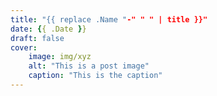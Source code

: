 ```yaml
---
title: "{{ replace .Name "-" " " | title }}"
date: {{ .Date }}
draft: false
cover:
	image: img/xyz
	alt: "This is a post image"
	caption: "This is the caption"
---
```


